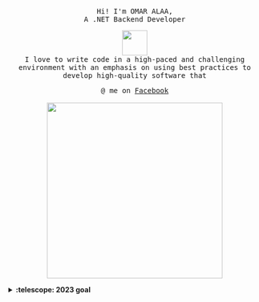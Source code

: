 <p align="center">
  <samp>
    Hi! I'm OMAR ALAA,
   <br> A .NET Backend Developer
  </samp>
</p>

<p align="center">
  <samp>
  <img src = "https://github.com/3Omaralaa/3Omaralaa/assets/118674991/188dd297-5760-4cba-b01a-6a412de04c1b" width="50px"> 
   <br> I love to write code in a high-paced and challenging environment with an emphasis on using best practices to develop high-quality software that

  </samp>
</p>

<p align="center">
  <samp>
    @ me on <a href="https://www.facebook.com/profile.php?id=100040461962240">Facebook</a><br><br>
    <img src="https://github.com/3Omaralaa/3Omaralaa/assets/118674991/538c9e58-cb5d-409a-8ed0-289584990ffc" width="350px" >
  </samp>
</p>

<details>
  <summary><b>:telescope: 2023 goal</b></summary>
    finish javascript and start with c#
</details>



